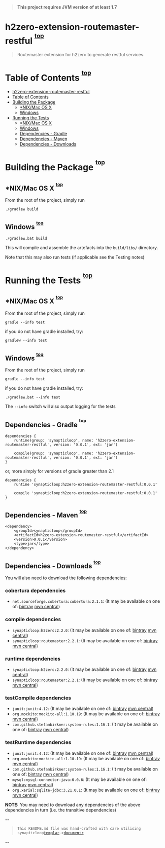  <a name="#documentr_top"></a>

> **This project requires JVM version of at least 1.7**






<a name="documentr_heading_0"></a>

# h2zero-extension-routemaster-restful <sup><sup>[top](documentr_top)</sup></sup>



> Routemaster extension for h2zero to generate restful services






<a name="documentr_heading_1"></a>

# Table of Contents <sup><sup>[top](documentr_top)</sup></sup>



 - [h2zero-extension-routemaster-restful](#documentr_heading_0)
 - [Table of Contents](#documentr_heading_1)
 - [Building the Package](#documentr_heading_2)
   - [*NIX/Mac OS X](#documentr_heading_3)
   - [Windows](#documentr_heading_4)
 - [Running the Tests](#documentr_heading_5)
   - [*NIX/Mac OS X](#documentr_heading_6)
   - [Windows](#documentr_heading_7)
   - [Dependencies - Gradle](#documentr_heading_8)
   - [Dependencies - Maven](#documentr_heading_9)
   - [Dependencies - Downloads](#documentr_heading_10)






<a name="documentr_heading_2"></a>

# Building the Package <sup><sup>[top](documentr_top)</sup></sup>



<a name="documentr_heading_3"></a>

## *NIX/Mac OS X <sup><sup>[top](documentr_top)</sup></sup>

From the root of the project, simply run

`./gradlew build`




<a name="documentr_heading_4"></a>

## Windows <sup><sup>[top](documentr_top)</sup></sup>

`./gradlew.bat build`


This will compile and assemble the artefacts into the `build/libs/` directory.

Note that this may also run tests (if applicable see the Testing notes)



<a name="documentr_heading_5"></a>

# Running the Tests <sup><sup>[top](documentr_top)</sup></sup>



<a name="documentr_heading_6"></a>

## *NIX/Mac OS X <sup><sup>[top](documentr_top)</sup></sup>

From the root of the project, simply run

`gradle --info test`

if you do not have gradle installed, try:

`gradlew --info test`



<a name="documentr_heading_7"></a>

## Windows <sup><sup>[top](documentr_top)</sup></sup>

From the root of the project, simply run

`gradle --info test`

if you do not have gradle installed, try:

`./gradlew.bat --info test`


The `--info` switch will also output logging for the tests



<a name="documentr_heading_8"></a>

## Dependencies - Gradle <sup><sup>[top](documentr_top)</sup></sup>



```
dependencies {
	runtime(group: 'synapticloop', name: 'h2zero-extension-routemaster-restful', version: '0.0.1', ext: 'jar')

	compile(group: 'synapticloop', name: 'h2zero-extension-routemaster-restful', version: '0.0.1', ext: 'jar')
}
```



or, more simply for versions of gradle greater than 2.1



```
dependencies {
	runtime 'synapticloop:h2zero-extension-routemaster-restful:0.0.1'

	compile 'synapticloop:h2zero-extension-routemaster-restful:0.0.1'
}
```





<a name="documentr_heading_9"></a>

## Dependencies - Maven <sup><sup>[top](documentr_top)</sup></sup>



```
<dependency>
	<groupId>synapticloop</groupId>
	<artifactId>h2zero-extension-routemaster-restful</artifactId>
	<version>0.0.1</version>
	<type>jar</type>
</dependency>
```





<a name="documentr_heading_10"></a>

## Dependencies - Downloads <sup><sup>[top](documentr_top)</sup></sup>


You will also need to download the following dependencies:



### cobertura dependencies

  - `net.sourceforge.cobertura:cobertura:2.1.1`: (It may be available on one of: [bintray](https://bintray.com/net.sourceforge.cobertura/maven/cobertura/2.1.1/view#files/net.sourceforge.cobertura/cobertura/2.1.1) [mvn central](http://search.maven.org/#artifactdetails|net.sourceforge.cobertura|cobertura|2.1.1|jar))


### compile dependencies

  - `synapticloop:h2zero:2.2.0`: (It may be available on one of: [bintray](https://bintray.com/synapticloop/maven/h2zero/2.2.0/view#files/synapticloop/h2zero/2.2.0) [mvn central](http://search.maven.org/#artifactdetails|synapticloop|h2zero|2.2.0|jar))
  - `synapticloop:routemaster:2.2.1`: (It may be available on one of: [bintray](https://bintray.com/synapticloop/maven/routemaster/2.2.1/view#files/synapticloop/routemaster/2.2.1) [mvn central](http://search.maven.org/#artifactdetails|synapticloop|routemaster|2.2.1|jar))


### runtime dependencies

  - `synapticloop:h2zero:2.2.0`: (It may be available on one of: [bintray](https://bintray.com/synapticloop/maven/h2zero/2.2.0/view#files/synapticloop/h2zero/2.2.0) [mvn central](http://search.maven.org/#artifactdetails|synapticloop|h2zero|2.2.0|jar))
  - `synapticloop:routemaster:2.2.1`: (It may be available on one of: [bintray](https://bintray.com/synapticloop/maven/routemaster/2.2.1/view#files/synapticloop/routemaster/2.2.1) [mvn central](http://search.maven.org/#artifactdetails|synapticloop|routemaster|2.2.1|jar))


### testCompile dependencies

  - `junit:junit:4.12`: (It may be available on one of: [bintray](https://bintray.com/junit/maven/junit/4.12/view#files/junit/junit/4.12) [mvn central](http://search.maven.org/#artifactdetails|junit|junit|4.12|jar))
  - `org.mockito:mockito-all:1.10.19`: (It may be available on one of: [bintray](https://bintray.com/org.mockito/maven/mockito-all/1.10.19/view#files/org.mockito/mockito-all/1.10.19) [mvn central](http://search.maven.org/#artifactdetails|org.mockito|mockito-all|1.10.19|jar))
  - `com.github.stefanbirkner:system-rules:1.16.1`: (It may be available on one of: [bintray](https://bintray.com/com.github.stefanbirkner/maven/system-rules/1.16.1/view#files/com.github.stefanbirkner/system-rules/1.16.1) [mvn central](http://search.maven.org/#artifactdetails|com.github.stefanbirkner|system-rules|1.16.1|jar))


### testRuntime dependencies

  - `junit:junit:4.12`: (It may be available on one of: [bintray](https://bintray.com/junit/maven/junit/4.12/view#files/junit/junit/4.12) [mvn central](http://search.maven.org/#artifactdetails|junit|junit|4.12|jar))
  - `org.mockito:mockito-all:1.10.19`: (It may be available on one of: [bintray](https://bintray.com/org.mockito/maven/mockito-all/1.10.19/view#files/org.mockito/mockito-all/1.10.19) [mvn central](http://search.maven.org/#artifactdetails|org.mockito|mockito-all|1.10.19|jar))
  - `com.github.stefanbirkner:system-rules:1.16.1`: (It may be available on one of: [bintray](https://bintray.com/com.github.stefanbirkner/maven/system-rules/1.16.1/view#files/com.github.stefanbirkner/system-rules/1.16.1) [mvn central](http://search.maven.org/#artifactdetails|com.github.stefanbirkner|system-rules|1.16.1|jar))
  - `mysql:mysql-connector-java:6.0.6`: (It may be available on one of: [bintray](https://bintray.com/mysql/maven/mysql-connector-java/6.0.6/view#files/mysql/mysql-connector-java/6.0.6) [mvn central](http://search.maven.org/#artifactdetails|mysql|mysql-connector-java|6.0.6|jar))
  - `org.xerial:sqlite-jdbc:3.21.0.1`: (It may be available on one of: [bintray](https://bintray.com/org.xerial/maven/sqlite-jdbc/3.21.0.1/view#files/org.xerial/sqlite-jdbc/3.21.0.1) [mvn central](http://search.maven.org/#artifactdetails|org.xerial|sqlite-jdbc|3.21.0.1|jar))

**NOTE:** You may need to download any dependencies of the above dependencies in turn (i.e. the transitive dependencies)

--

> `This README.md file was hand-crafted with care utilising synapticloop`[`templar`](https://github.com/synapticloop/templar/)`->`[`documentr`](https://github.com/synapticloop/documentr/)

--
